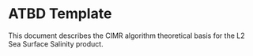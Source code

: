 # ATBD Template

This document describes the CIMR algorithm theoretical basis for the L2 Sea Surface Salinity product.


```{tableofcontents}
```


